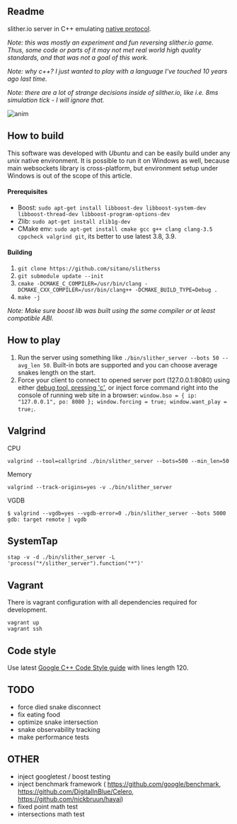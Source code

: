 Readme
------

slither.io server in C++ emulating
[native protocol](https://github.com/sitano/Slither.io-Protocol).

_Note: this was mostly an experiment and fun reversing slither.io game. Thus, some
code or parts of it may not met real world high quality standards, and that
was not a goal of this work._

_Note: why c++? I just wanted to play with a language I've touched 10 years ago
last time._

_Note: there are a lot of strange decisions inside of slither.io, like i.e. 8ms
simulation tick - I will ignore that._

![anim](https://cloud.githubusercontent.com/assets/564610/16897363/2b0b032a-4baf-11e6-9bf5-5668d1518b6d.gif)

How to build
------------

This software was developed with _Ubuntu_ and can be easily build under any
_unix_ native environment. It is possible to run it on Windows as well, because
main websockets library is cross-platform, but environment setup under Windows
is out of the scope of this article.

#### Prerequisites

* Boost: `sudo apt-get install libboost-dev libboost-system-dev libboost-thread-dev libboost-program-options-dev`
* Zlib: `sudo apt-get install zlib1g-dev`
* CMake env: `sudo apt-get install cmake gcc g++ clang clang-3.5 cppcheck valgrind git`, its better to use latest 3.8, 3.9.

#### Building

1. `git clone https://github.com/sitano/slitherss`
1. `git submodule update --init`
1. `cmake -DCMAKE_C_COMPILER=/usr/bin/clang -DCMAKE_CXX_COMPILER=/usr/bin/clang++ -DCMAKE_BUILD_TYPE=Debug .`
1. `make -j`

_Note: Make sure boost lib was built using the same compiler or at least
compatible ABI._

How to play
-----------

1. Run the server using something like `./bin/slither_server --bots 50 --avg_len 50`.
   Built-in bots are supported and you can choose average snakes length on the start.
1. Force your client to connect to opened server port (127.0.0.1:8080) using
   either [debug tool, pressing 'c'](https://github.com/sitano/Slither.io-Protocol/blob/master/slither_debug.js),
   or inject force command right into the console of running web site in a browser:
   `window.bso = { ip: "127.0.0.1", po: 8080 }; window.forcing = true; window.want_play = true;`.

Valgrind
--------

CPU

    valgrind --tool=callgrind ./bin/slither_server --bots=500 --min_len=50

Memory

    valgrind --track-origins=yes -v ./bin/slither_server

VGDB

    $ valgrind --vgdb=yes --vgdb-error=0 ./bin/slither_server --bots 5000
    gdb: target remote | vgdb

SystemTap
---------

    stap -v -d ./bin/slither_server -L 'process("*/slither_server").function("*")'

Vagrant
-------

There is vagrant configuration with all dependencies required for development.

    vagrant up
    vagrant ssh

Code style
----------

Use latest [Google C++ Code Style guide](https://google.github.io/styleguide/cppguide.html)
with lines length 120.

TODO
----

- force died snake disconnect 
- fix eating food
- optimize snake intersection
- snake observability tracking
- make performance tests

OTHER
-----

- inject googletest / boost testing
- inject benchmark framework (
    https://github.com/google/benchmark,
    https://github.com/DigitalInBlue/Celero,
    https://github.com/nickbruun/hayai)
- fixed point math test
- intersections math test


